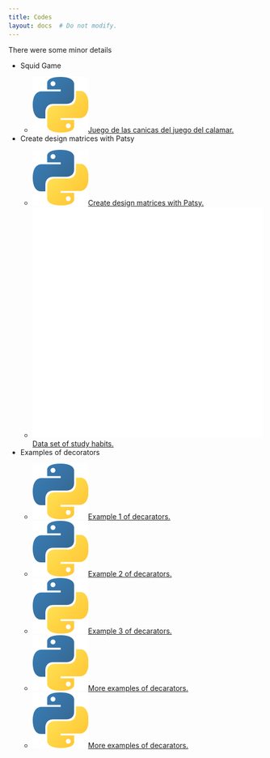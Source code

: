 ```yaml
---
title: Codes
layout: docs  # Do not modify.
---
```


There were some minor details

<nav class="section-nav">
  <ul>
    <li>Squid Game</li>
    <ul>
      <li><span class="inline-svg"> <img src="Python-logo.svg"/><a href="https://irvinggomez.com/codes/canicas_juego.py">Juego de las canicas del juego del calamar.</a></li>
    </ul>
    <li>Create design matrices with Patsy</li>
    <ul>
      <li><span class="inline-svg"> <img src="Python-logo.svg"/><a href="https://irvinggomez.com/codes/CreateDesignMatricesWithPatsy/canicas_juego.py">Create design matrices with Patsy.</a></li>
      <li><span class="inline-svg"> <img src="database.svg"/><a href="https://irvinggomez.com/codes/CreateDesignMatricesWithPatsy/student-mat.csv">Data set of study habits.</a></li>
    </ul>
    <li>Examples of decorators</li>
    <ul>
      <li><span class="inline-svg"> <img src="Python-logo.svg"/><a href="./Decorators/decorator_example">Example 1 of decarators.</a></li>
      <li><span class="inline-svg"> <img src="Python-logo.svg"/><a href="/Decorators/decorator_example_2.ipynb">Example 2 of decarators.</a></li>
      <li><span class="inline-svg"> <img src="Python-logo.svg"/><a href="file://home/dmitri/Documents/academic-hugo/content/codes/decorator_example_3.ipynb">Example 3 of decarators.</a></li>
      <li><span class="inline-svg"> <img src="Python-logo.svg"/><a href="/Decorators/ExamplesDecorators.ipynb">More examples of decarators.</a></li>
      <li><span class="inline-svg"> <img src="Python-logo.svg"/><a href="https://irvinggomez.com/Decorators/MCEM_Weibull.py">More examples of decarators.</a></li>
    </ul>
  </ul>
</nav>
